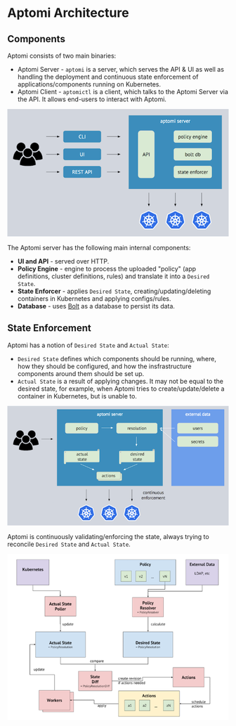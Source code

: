 # Aptomi Architecture

## Components
Aptomi consists of two main binaries:
* Aptomi Server - `aptomi` is a server, which serves the API & UI as well as handling the deployment and continuous state enforcement of applications/components running on Kubernetes.
* Aptomi Client - `aptomictl` is a client, which talks to the Aptomi Server via the API. It allows end-users to interact with Aptomi. 

![Aptomi Components](../images/aptomi-components.png) 

The Aptomi server has the following main internal components:
* **UI and API** - served over HTTP.
* **Policy Engine** - engine to process the uploaded "policy" (app definitions, cluster definitions, rules) and translate it into a `Desired State`.
* **State Enforcer** - applies `Desired State`, creating/updating/deleting containers in Kubernetes and applying configs/rules.
* **Database** - uses [Bolt](https://github.com/boltdb/bolt) as a database to persist its data.

## State Enforcement
Aptomi has a notion of `Desired State` and `Actual State`:
* `Desired State` defines which components should be running, where, how they should be configured, and how the insfrastructure components around them should be set up.
* `Actual State` is a result of applying changes. It may not be equal to the desired state, for example, when Aptomi tries to create/update/delete a container in Kubernetes, but is unable to.

![Aptomi Enforcement](../images/aptomi-enforcement.png)

Aptomi is continuously validating/enforcing the state, always trying to reconcile `Desired State` and `Actual State`. 

![Aptomi Engine Architecture](../images/aptomi-engine-architecture.png)

